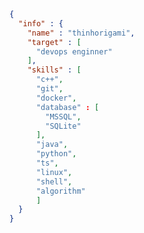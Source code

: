 ```json
{
  "info" : {
    "name" : "thinhorigami",
    "target" : [
      "devops enginner"
    ],
    "skills" : [
      "c++",
      "git",
      "docker",
      "database" : [
        "MSSQL",
        "SQLite"
      ],
      "java",
      "python",
      "ts",
      "linux",
      "shell",
      "algorithm"
      ]
  }
}
```

<!---
user-thinhorigami/user-thinhorigami is a ✨ special ✨ repository because its `README.md` (this file) appears on your GitHub profile.
You can click the Preview link to take a look at your changes.
--->
